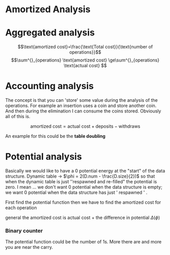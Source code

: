 # Amortized Analysis

# Aggregated analysis 

$$\text{amortized cost}=\frac{\text{Total cost}}{\text{number of operations}}$$$$\sum^{}_{operations} \text{amortized cost} \ge\sum^{}_{operations} \text{actual cost} $$
# Accounting analysis 

The concept is that you can 'store' some value during the analysis of the operations. For example an insertion uses a coin and store another coin. And then during the elimination I can consume the coins stored. Obviously all of this is. 

$$\text{amortized cost} = \text{actual cost} + \text{deposits}-\text{withdraws}$$

An example for this could be the **table doubling** 


# Potential analysis

Basically we would like to have a 0 potential energy at the "start" of the data structure. 
Dynamic table -> $\phi = 2(D.num - \frac{D.size}{2})$   so that when the dynamic table is just ''respawned and re-filled" the potential is zero. 
I mean ... we don't want 0 potential when the data structure is empty; we want 0 potential when the data structure has just ' respawned ' .  

First find the potential function then we have to find the amortized cost for each operation

general the amortized cost is actual cost + the difference in potential $\Delta ( \phi)$  

### Binary counter 

The potential function could be the number of 1s. More there are and more you are near the carry. 


